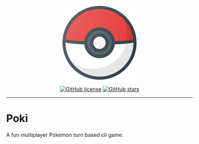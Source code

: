 <p align="center">
<img src="./pokeball.svg" width="200" />
</p>

<p align="center">
<a href="https://github.com/Souvikns/Poki"><img alt="GitHub license" src="https://img.shields.io/github/license/Souvikns/Poki"></a>
<a href="https://github.com/Souvikns/Poki/stargazers"><img alt="GitHub stars" src="https://img.shields.io/github/stars/Souvikns/Poki"></a>

</p>

---


# Poki
A fun multiplayer Pokémon turn based cli game.
